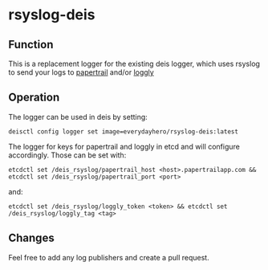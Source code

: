 rsyslog-deis
============

Function
--------
This is a replacement logger for the existing deis logger, which uses rsyslog to send your logs to [papertrail](https://papertrailapp.com/) and/or [loggly](http://www.loggly.com/)

Operation
---------
The logger can be used in deis by setting:
    
    deisctl config logger set image=everydayhero/rsyslog-deis:latest

The logger for keys for papertrail and loggly in etcd and will configure accordingly. Those can be set with: 

    etcdctl set /deis_rsyslog/papertrail_host <host>.papertrailapp.com && etcdctl set /deis_rsyslog/papertrail_port <port>
and:

    etcdctl set /deis_rsyslog/loggly_token <token> && etcdctl set /deis_rsyslog/loggly_tag <tag>

Changes
-------
Feel free to add any log publishers and create a pull request. 
